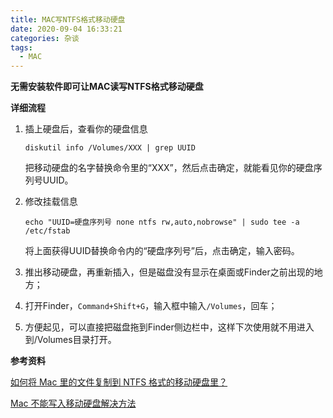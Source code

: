 ```yaml
---
title: MAC写NTFS格式移动硬盘
date: 2020-09-04 16:33:21
categories: 杂谈
tags:
  - MAC
---
```


**无需安装软件即可让MAC读写NTFS格式移动硬盘**

<!--more-->

**详细流程**

1. 插上硬盘后，查看你的硬盘信息

   ```shell
   diskutil info /Volumes/XXX | grep UUID
   ```

   把移动硬盘的名字替换命令里的“XXX”，然后点击确定，就能看见你的硬盘序列号UUID。

2. 修改挂载信息

   ```shell
   echo "UUID=硬盘序列号 none ntfs rw,auto,nobrowse" | sudo tee -a /etc/fstab
   ```

   将上面获得UUID替换命令内的“硬盘序列号”后，点击确定，输入密码。

3. 推出移动硬盘，再重新插入，但是磁盘没有显示在桌面或Finder之前出现的地方；

4. 打开Finder，`Command+Shift+G`，输入框中输入`/Volumes`，回车；

5. 方便起见，可以直接把磁盘拖到Finder侧边栏中，这样下次使用就不用进入到/Volumes目录打开。



**参考资料**

[如何将 Mac 里的文件复制到 NTFS 格式的移动硬盘里？](https://www.zhihu.com/question/19571334)

[Mac 不能写入移动硬盘解决方法](https://www.cnblogs.com/chrdai/p/13582019.html)